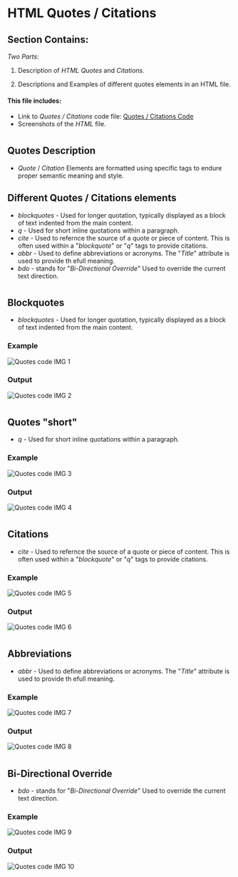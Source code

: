 # HTML Quotes / Citations

## Section Contains:

*Two Parts*:

1. Description of *HTML Quotes* and *Citations*.

2. Descriptions and Examples of different quotes elements in an HTML file.


#### This file includes:

* Link to *Quotes / Citations* code file: [Quotes / Citations Code](quotes_code/index.html "Quotes / Citations file")
* Screenshots of the *HTML* file.

# 

## Quotes Description

* *Quote* / *Citation* Elements are formatted using specific tags to endure proper semantic meaning and style. 

## Different Quotes / Citations elements

* *blockquotes* - Used for longer quotation, typically displayed as a block of text indented from the main content.
* *q* - Used for short inline quotations within a paragraph. 
* *cite* - Used to refernce the source of a quote or piece of content. This is often used within a "*blockquote*" or "*q*" tags to provide citations.
* *abbr* - Used to define abbreviations or acronyms. The "*Title*" attribute is used to provide th efull meaning. 
* *bdo* - stands for "*Bi-Directional Override*" Used to override the current text direction.

#

## Blockquotes

* *blockquotes* - Used for longer quotation, typically displayed as a block of text indented from the main content.

### Example

![Quotes code IMG 1](img/quotes_code_img_1.PNG "Quotes code IMG 1")

### Output

![Quotes code IMG 2](img/quotes_code_img_2.PNG "Quotes code IMG 2")

#

## Quotes "short"

* *q* - Used for short inline quotations within a paragraph.

### Example

![Quotes code IMG 3](img/quotes_code_img_3.PNG "Quotes code IMG 3")

### Output

![Quotes code IMG 4](img/quotes_code_img_4.PNG "Quotes code IMG 4")

#

## Citations

* *cite* - Used to refernce the source of a quote or piece of content. This is often used within a "*blockquote*" or "*q*" tags to provide citations.

### Example

![Quotes code IMG 5](img/quotes_code_img_5.PNG "Quotes code IMG 5")

### Output

![Quotes code IMG 6](img/quotes_code_img_6.PNG "Quotes code IMG 6")

#

## Abbreviations

* *abbr* - Used to define abbreviations or acronyms. The "*Title*" attribute is used to provide th efull meaning. 

### Example

![Quotes code IMG 7](img/quotes_code_img_7.PNG "Quotes code IMG 7")

### Output

![Quotes code IMG 8](img/quotes_code_img_8.PNG "Quotes code IMG 8")

#

## Bi-Directional Override

* *bdo* - stands for "*Bi-Directional Override*" Used to override the current text direction.

### Example

![Quotes code IMG 9](img/quotes_code_img_9.PNG "Quotes code IMG 9")

### Output

![Quotes code IMG 10](img/quotes_code_img_10.PNG "Quotes code IMG 10")

#



